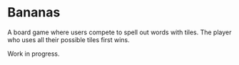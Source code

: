 # Bananas

A board game where users compete to spell out words with tiles. The player who uses all their possible tiles first wins.

Work in progress.
